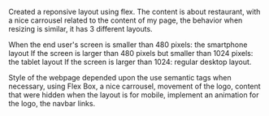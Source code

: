 Created a reponsive layout using flex. The content is about restaurant, with a nice carrousel related to the content of my page, the behavior when resizing is similar, it has 3 different layouts.

When the end user's screen is smaller than 480 pixels: the smartphone layout
If the screen is larger than 480 pixels but smaller than 1024 pixels: the tablet layout
If the screen is larger than 1024: regular desktop layout.

Style of the webpage depended upon the use semantic tags when necessary, using Flex Box, 
a nice carrousel, movement of the logo, content that were hidden when the layout is for mobile,
implement an animation for the logo, the navbar links. 
